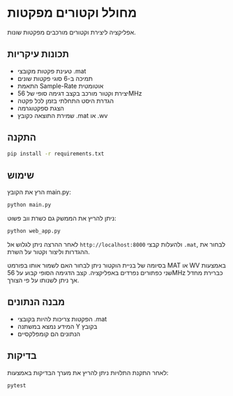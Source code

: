 # מחולל וקטורים מפקטות

אפליקציה ליצירת וקטורים מורכבים מפקטות שונות.

## תכונות עיקריות
- טעינת פקטות מקובצי .mat
- תמיכה ב-6 סוגי פקטות שונים
- התאמת Sample-Rate אוטומטית
- יצירת וקטור מורכב בקצב דגימה סופי של 56MHz
- הגדרת היסט התחלתי בזמן לכל פקטה
- הצגת ספקטוגרמה
- שמירת התוצאה כקובץ .mat או .wv

## התקנה
```bash
pip install -r requirements.txt
```

## שימוש
הרץ את הקובץ main.py:
```bash
python main.py
```

ניתן להריץ את הממשק גם כשרת ווב פשוט:
```bash
python web_app.py
```
לאחר ההרצה ניתן לגלוש אל `http://localhost:8000` ולהעלות קבצי `.mat`, לבחור את ההגדרות וליצור וקטור על השרת.

בסיומה של בניית הוקטור ניתן לבחור האם לשמור אותו בפורמט MAT או WV באמצעות שני כפתורים נפרדים באפליקציה.
קצב הדגימה הסופי קבוע על 56MHz כברירת מחדל אך ניתן לשנותו על פי הצורך.

## מבנה הנתונים
- הפקטות צריכות להיות בקובצי .mat
- המידע נמצא במשתנה Y בקובץ
- הנתונים הם קומפלקסיים

## בדיקות
לאחר התקנת התלויות ניתן להריץ את מערך הבדיקות באמצעות:
```bash
pytest
```
